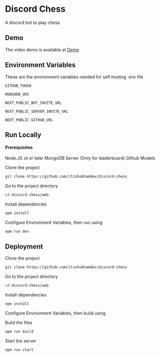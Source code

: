 # Discord Chess

A discord bot to play chess

## Demo

The video demo is available at [Demo](https://discord-chess.vercel.app/demo)

## Environment Variables

These are the environment variables needed for self hosting .env file

`GITHUB_TOKEN`

`MONGODB_URI`

`NEXT_PUBLIC_BOT_INVITE_URL`

`NEXT_PUBLIC_SERVER_INVITE_URL`

`NEXT_PUBLIC_GITHUB_URL`

## Run Locally


#### Prerequisites

Node.JS `20` or later
MongoDB Server (Only for leaderboard)
Github Models 

Clone the project

```bash
git clone https://github.com/itzshubhamdev/discord-chess
```

Go to the project directory

```bash
cd discord-chess/web
```

Install dependencies

```bash
npm install
```

Configure Environment Variables, then run using

```bash
npm run dev
```

## Deployment

Clone the project

```bash
git clone https://github.com/itzshubhamdev/discord-chess
```

Go to the project directory

```bash
cd discord-chess/web
```

Install dependencies

```bash
npm install
```

Configure Environment Variables, then build using

Build the files

```bash
npm run build
```

Start the server

```bash
npm run start
```